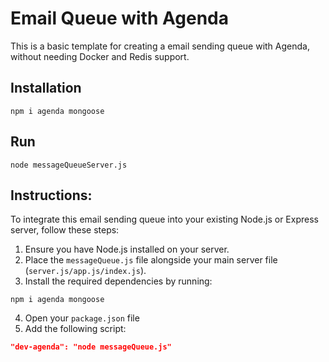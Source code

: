 # Email Queue with Agenda

This is a basic template for creating a email sending queue with Agenda, without needing Docker and Redis support.

## Installation

```
npm i agenda mongoose
```

## Run
```
node messageQueueServer.js
```

## Instructions:
To integrate this email sending queue into your existing Node.js or Express server, follow these steps:

1. Ensure you have Node.js installed on your server.
2. Place the `messageQueue.js` file alongside your main server file (`server.js/app.js/index.js`).
3. Install the required dependencies by running:
  ```
  npm i agenda mongoose
  ```
4. Open your `package.json` file
5. Add the following script:
```json
"dev-agenda": "node messageQueue.js"